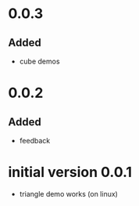 # 0.0.3

## Added

* cube demos

# 0.0.2

## Added

* feedback

# initial version 0.0.1

* triangle demo works (on linux)
